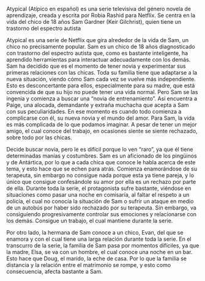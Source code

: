 Atypical 
(Atípico en español) es una serie televisiva del género novela de aprendizaje, creada y escrita por Robia Rashid para Netflix. Se centra en la vida del chico de 18 años Sam Gardner (Keir Gilchrist), quien tiene un trastorno del espectro autista

Atypical es una serie de Netflix que gira alrededor de la vida de Sam, un chico no precisamente popular. Sam es un chico de 18 años diagnosticado con trastorno del espectro autista que, como es bastante inteligente, ha aprendido herramientas para interactuar adecuadamente con los demás. Sam ha decidido que es el momento de tener novia y experimentar sus primeras relaciones con las chicas. Toda su familia tiene que adaptarse a la nueva situación, viendo cómo Sam cada vez se vuelve más independiente. Esto es desconcertante para ellos, especialmente para su madre, que está convencida de que su hijo no puede tener una vida normal. Pero Sam se las ingenia y comienza a buscar una “novia de entrenamiento”. Así encuentra a Paige, una alocada, demandante y extraña muchacha que acepta a Sam con sus peculiaridades. En ese momento es cuando todo comienza a complicarse con él, su nueva novia y el mundo del amor. 
Para Sam, la vida es más complicada de lo que podamos imaginar. A pesar de tener un mejor amigo, el cual conoce del trabajo, en ocasiones siente se siente rechazado, sobre todo por las chicas.

Decide buscar novia, pero le es difícil porque lo ven “raro”, ya que él tiene determinadas manías y costumbres. Sam es un aficionado de los pingüinos y de Antártica, por lo que a cada chica que conoce le habla acerca de este tema, y esto hace que se echen para atrás. Comienza enamorándose de su terapeuta, sin embargo no consigue nada porque esta ya tiene pareja, y lo único que consigue confesándole su amor por ella es un rechazo por parte de ella. Durante toda la serie, el protagonista sufre bastante, viéndose en situaciones como pasar una noche en comisaría, al faltar el respeto a un policía, el cual no conocía la situación de Sam o sufrir un ataque en medio de un autobús por haber sido rechazado por su terapeuta. Sin embargo, va consiguiendo progresivamente controlar sus emociones y relacionarse con los demás. Consigue un trabajo, el cual mantiene durante la serie.

Por otro lado, la hermana de Sam conoce a un chico, Evan, del que se enamora y con el cual tiene una larga relación durante toda la serie. En el transcurro de la serie, la familia de Sam pasa por momentos difíciles, ya que la madre, Elsa, se va con un hombre, el cual conoce una noche en un bar. Esto hace que Doug, el marido, la eche de casa. Por lo que la familia se distancia y la relación entre el matrimonio se rompe, y esto como consecuencia, afecta bastante a Sam.
